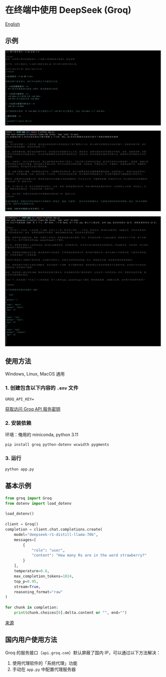 # 在终端中使用 DeepSeek (Groq)

[English](README_EN.md)

## 示例

![1](static/comparsion.png)

![2](static/dry-clothes.png)

![3](static/generate.png)

## 使用方法

Windows, Linux, MacOS 通用

### 1. 创建包含以下内容的 `.env` 文件

```env
GROQ_API_KEY=
```

[获取访问 Groq API 服务密钥](https://console.groq.com/keys)

### 2. 安装依赖

环境：俺用的 miniconda, python 3.11

```sh
pip install groq python-dotenv wcwidth pygments
```

### 3. 运行

```sh
python app.py
```

## 基本示例

```py
from groq import Groq
from dotenv import load_dotenv

load_dotenv()

client = Groq()
completion = client.chat.completions.create(
    model="deepseek-r1-distill-llama-70b",
    messages=[
        {
            "role": "user",
            "content": "How many Rs are in the word strawberry?"
        }
    ],
    temperature=0.6,
    max_completion_tokens=1024,
    top_p=0.95,
    stream=True,
    reasoning_format="raw"
)

for chunk in completion:
    print(chunk.choices[0].delta.content or "", end="")
```

[来源](https://console.groq.com/docs/reasoning)

## 国内用户使用方法

Groq 的服务接口（`api.groq.com`）默认屏蔽了国内 IP，可以通过以下方法解决：

1. 使用代理软件的「系统代理」功能
2. 手动在 `app.py` 中配置代理服务器
